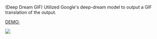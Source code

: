 
(Deep Dream GIF)
Utilized Google's deep-dream model to output a GIF translation of the output.


<DEMO:>

![](demo1.gif)


